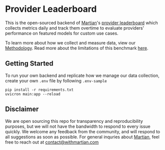 # Provider Leaderboard

This is the open-sourced backend of [Martian](https://withmartian.com/)'s [provider leaderboard](https://leaderboard.withmartian.com/) which collects metrics daily and track them overtime to evaluate providers' performance on featured models for custom use cases. 

To learn more about how we collect and measure data, view our [Methodology](https://docs.withmartian.com/provider-leaderboard/). Read more about the limitations of this benchmark [here](https://docs.withmartian.com/provider-leaderboard/limitations).


## Getting Started

To run your own backend and replicate how we manage our data collection, create your own `.env` file by following `.env-sample`
```
pip install -r requirements.txt
uvicron main:app --reload
```

## Disclaimer

We are open sourcing this repo for transparency and reproducibility purposes, but we will not have the bandwidth to respond to every issue quickly. We welcome any feedback from the community, and will respond to all suggestions as soon as possible. For general inquries about [Martian](https://withmartian.com/), feel free to reach out at contact@withmartian.com
